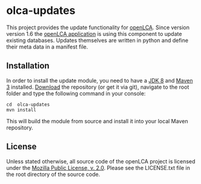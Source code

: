 olca-updates
============
This project provides the update functionality for [openLCA](http://openlca.org). 
Since version version 1.6 the [openLCA application](https://github.com/GreenDelta/olca-app) 
is using this component to update existing databases. 
Updates themselves are written in python and define their meta data in a manifest file. 


Installation
------------
In order to install the update module, you need to have a [JDK 8](http://www.oracle.com/technetwork/java/javase/downloads/jdk8-downloads-2133151.html)
and [Maven 3](https://maven.apache.org/install.html) installed. [Download](https://github.com/GreenDelta/olca-updates/archive/master.zip) 
the repository (or get it via git), navigate to the root folder and type the 
following command in your console:

	cd  olca-updates
	mvn install

This will build the module from source and install it into your local 
Maven repository. 

License
-------
Unless stated otherwise, all source code of the openLCA project is licensed 
under the [Mozilla Public License, v. 2.0](http://mozilla.org/MPL/2.0/). Please 
see the LICENSE.txt file in the root directory of the source code.
 
